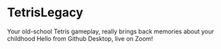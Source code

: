 # TetrisLegacy
Your old-school Tetris gameplay, really brings back memories about your childhood
Hello from Github Desktop, live on Zoom!
